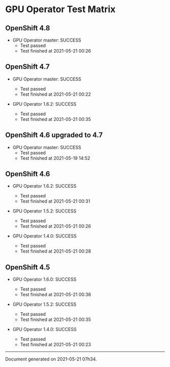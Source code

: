 
GPU Operator Test Matrix
========================

OpenShift 4.8
-------------

* GPU Operator master: SUCCESS
  - Test passed
  - Test finished at 2021-05-21 00:26

OpenShift 4.7
-------------

* GPU Operator master: SUCCESS
  - Test passed
  - Test finished at 2021-05-21 00:22

* GPU Operator 1.6.2: SUCCESS
  - Test passed
  - Test finished at 2021-05-21 00:35

OpenShift 4.6 upgraded to 4.7
-----------------------------

* GPU Operator master: SUCCESS
  - Test passed
  - Test finished at 2021-05-19 14:52

OpenShift 4.6
-------------

* GPU Operator 1.6.2: SUCCESS
  - Test passed
  - Test finished at 2021-05-21 00:31

* GPU Operator 1.5.2: SUCCESS
  - Test passed
  - Test finished at 2021-05-21 00:26

* GPU Operator 1.4.0: SUCCESS
  - Test passed
  - Test finished at 2021-05-21 00:28

OpenShift 4.5
-------------

* GPU Operator 1.6.0: SUCCESS
  - Test passed
  - Test finished at 2021-05-21 00:36

* GPU Operator 1.5.2: SUCCESS
  - Test passed
  - Test finished at 2021-05-21 00:35

* GPU Operator 1.4.0: SUCCESS
  - Test passed
  - Test finished at 2021-05-21 00:23


---
Document generated on 2021-05-21 07h34.
